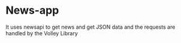 # News-app
It uses newsapi to get news and get JSON data and the requests are handled by the Volley Library  

